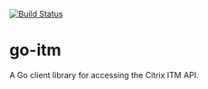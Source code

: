 [![Build Status](https://travis-ci.org/cedexis/go-itm.svg)](https://travis-ci.org/cedexis/go-itm)

# go-itm

A Go client library for accessing the Citrix ITM API.
